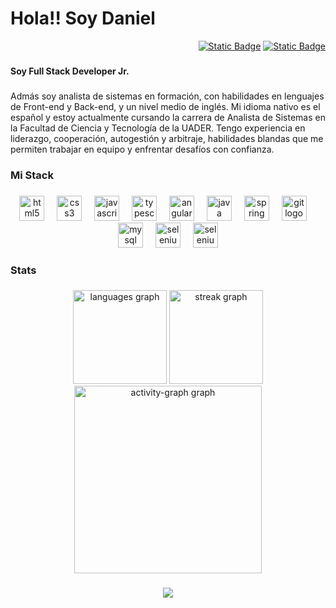 <h1 align="left">Hola!! Soy Daniel</h1>

<div align="right">
<a href="https://apfrontrefchke.web.app/" target="_blank"><img alt="Static Badge" src="https://img.shields.io/badge/Portfolio-e2cfb8?style=for-the-badge&logo=ko-fi&logoColor=202020"></a>
 
<a href="https://www.linkedin.com/in/danielrefchke/" target="_blank">
 <img alt="Static Badge" src="https://img.shields.io/badge/linkedin-e2cfb8?style=for-the-badge&logo=linkedin&logoColor=202020">
</a>
</div>

###

<h4 align="left">Soy Full Stack Developer Jr.</h4>

###

<p align="left">Admás soy analista de sistemas en formación, con habilidades en lenguajes de Front-end y Back-end, y un nivel medio de inglés. Mi idioma nativo es el español y estoy actualmente cursando la carrera de Analista de Sistemas en la Facultad de Ciencia y Tecnología de la UADER. Tengo experiencia en liderazgo, cooperación, autogestión y arbitraje, habilidades blandas que me permiten trabajar en equipo y enfrentar desafíos con confianza.</p>

###

<h3 align="left">Mi Stack</h3>

###

<div align="center">
  <img src="https://skillicons.dev/icons?i=html" height="40" alt="html5 logo"  />
  <img width="12" />
  <img src="https://skillicons.dev/icons?i=css" height="40" alt="css3 logo"  />
  <img width="12" />
  <img src="https://skillicons.dev/icons?i=js" height="40" alt="javascript logo"  />
  <img width="12" />
  <img src="https://skillicons.dev/icons?i=ts" height="40" alt="typescript logo"  />
  <img width="12" />
  <img src="https://skillicons.dev/icons?i=angular" height="40" alt="angularjs logo"  />
  <img width="12" />
  <img src="https://skillicons.dev/icons?i=java" height="40" alt="java logo"  />
  <img width="12" />
  <img src="https://skillicons.dev/icons?i=spring" height="40" alt="spring logo"  />
  <img width="12" />
  <img src="https://skillicons.dev/icons?i=git" height="40" alt="git logo"  />
  <img width="12" />
  <img src="https://skillicons.dev/icons?i=mysql" height="40" alt="mysql logo"  />
  <img width="12" />
  <img src="https://skillicons.dev/icons?i=selenium" height="40" alt="selenium logo"  />
  <img width="12" />
  <img src="https://skillicons.dev/icons?i=py" height="40" alt="selenium logo"  />
</div>

###

<h3 align="left">Stats</h3>

###

<div align="center">
  <img src="https://github-readme-stats.vercel.app/api/top-langs?username=danielrefchke&hide_progress=true&locale=es&hide_title=false&layout=compact&card_width=320&langs_count=6&theme=dark&hide_border=true&order=2" height="150" alt="languages graph"  />
  <img src="https://streak-stats.demolab.com?user=danielrefchke&locale=es&mode=daily&theme=dark&hide_border=true&border_radius=5&order=3" height="150" alt="streak graph"  />
  <img src="https://github-readme-activity-graph.vercel.app/graph?username=danielrefchke&radius=16&theme=noctis-minimus&area=true&order=5&hide_border=true" height="300" alt="activity-graph graph"  />
</div>

###

<div align="center">
  <img src="https://visitor-badge.laobi.icu/badge?page_id=danielrefchke.danielrefchke&left_color=darkslategray&right_color=black&left_text=Visitors"  />
</div>
